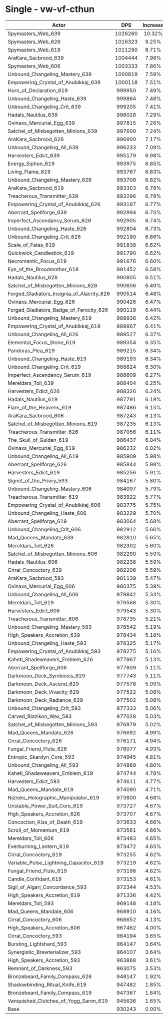# Single - vw-vf-cthun
| Actor | DPS | Increase |
|---|:---:|:---:|
|Spymasters_Web_639|1026260|10.32%|
|Spymasters_Web_626|1016323|9.25%|
|Spymasters_Web_619|1011290|8.71%|
|AraKara_Sacbrood_639|1004444|7.98%|
|Spymasters_Web_606|1003333|7.86%|
|Unbound_Changeling_Mastery_639|1000819|7.59%|
|Empowering_Crystal_of_Anubikkaj_639|1000118|7.51%|
|Horn_of_Declaration_619|999950|7.49%|
|Unbound_Changeling_Haste_639|999864|7.48%|
|Unbound_Changeling_Crit_639|999205|7.41%|
|Hadals_Nautilus_639|998028|7.29%|
|Ovinaxs_Mercurial_Egg_639|997815|7.26%|
|Satchel_of_Misbegotten_Minions_639|997600|7.24%|
|AraKara_Sacbrood_626|996900|7.17%|
|Unbound_Changeling_All_639|996233|7.09%|
|Harvesters_Edict_639|995179|6.98%|
|Energy_Siphon_619|993975|6.85%|
|Living_Flame_619|993767|6.83%|
|Unbound_Changeling_Mastery_626|993708|6.82%|
|AraKara_Sacbrood_619|993303|6.78%|
|Treacherous_Transmitter_639|993296|6.78%|
|Empowering_Crystal_of_Anubikkaj_626|993197|6.77%|
|Aberrant_Spellforge_639|992994|6.75%|
|Imperfect_Ascendancy_Serum_626|992905|6.74%|
|Unbound_Changeling_Haste_626|992804|6.73%|
|Unbound_Changeling_Crit_626|992190|6.66%|
|Scale_of_Fates_619|991838|6.62%|
|Quickwick_Candlestick_619|991790|6.62%|
|Necromantic_Focus_619|991676|6.60%|
|Eye_of_the_Broodmother_619|991452|6.58%|
|Hadals_Nautilus_626|990805|6.51%|
|Satchel_of_Misbegotten_Minions_626|990606|6.49%|
|Forged_Gladiators_Insignia_of_Alacrity_626|990514|6.48%|
|Ovinaxs_Mercurial_Egg_626|990426|6.47%|
|Forged_Gladiators_Badge_of_Ferocity_626|990119|6.44%|
|Unbound_Changeling_Mastery_619|989938|6.42%|
|Empowering_Crystal_of_Anubikkaj_619|989867|6.41%|
|Unbound_Changeling_All_626|989527|6.37%|
|Elemental_Focus_Stone_619|989354|6.35%|
|Pandoras_Plea_619|989215|6.34%|
|Unbound_Changeling_Haste_619|989193|6.34%|
|Unbound_Changeling_Crit_619|988824|6.30%|
|Imperfect_Ascendancy_Serum_619|988609|6.27%|
|Mereldars_Toll_639|988404|6.25%|
|Harvesters_Edict_626|988326|6.24%|
|Hadals_Nautilus_619|987791|6.19%|
|Flare_of_the_Heavens_619|987486|6.15%|
|AraKara_Sacbrood_606|987243|6.13%|
|Satchel_of_Misbegotten_Minions_619|987235|6.13%|
|Treacherous_Transmitter_626|987056|6.11%|
|The_Skull_of_Guldan_619|986437|6.04%|
|Ovinaxs_Mercurial_Egg_619|986232|6.02%|
|Unbound_Changeling_All_619|985909|5.98%|
|Aberrant_Spellforge_626|985844|5.98%|
|Harvesters_Edict_619|985256|5.91%|
|Signet_of_the_Priory_593|984167|5.80%|
|Unbound_Changeling_Mastery_606|984097|5.79%|
|Treacherous_Transmitter_619|983922|5.77%|
|Empowering_Crystal_of_Anubikkaj_606|983775|5.75%|
|Unbound_Changeling_Haste_606|983229|5.70%|
|Aberrant_Spellforge_619|983064|5.68%|
|Unbound_Changeling_Crit_606|982912|5.66%|
|Mad_Queens_Mandate_639|982810|5.65%|
|Mereldars_Toll_626|982302|5.60%|
|Satchel_of_Misbegotten_Minions_606|982290|5.59%|
|Hadals_Nautilus_606|982238|5.59%|
|Cirral_Concoctory_639|982206|5.59%|
|AraKara_Sacbrood_593|981139|5.47%|
|Ovinaxs_Mercurial_Egg_606|980375|5.39%|
|Unbound_Changeling_All_606|979842|5.33%|
|Mereldars_Toll_619|979568|5.30%|
|Harvesters_Edict_606|979543|5.30%|
|Treacherous_Transmitter_606|978735|5.21%|
|Unbound_Changeling_Mastery_593|978542|5.19%|
|High_Speakers_Accretion_639|978434|5.18%|
|Unbound_Changeling_Haste_593|978325|5.17%|
|Empowering_Crystal_of_Anubikkaj_593|978275|5.16%|
|Kaheti_Shadeweavers_Emblem_626|977967|5.13%|
|Aberrant_Spellforge_606|977809|5.11%|
|Darkmoon_Deck_Symbiosis_629|977743|5.11%|
|Darkmoon_Deck_Ascend_629|977578|5.09%|
|Darkmoon_Deck_Vivacity_629|977522|5.08%|
|Darkmoon_Deck_Radiance_629|977502|5.08%|
|Unbound_Changeling_Crit_593|977333|5.06%|
|Carved_Blazikon_Wax_593|977028|5.03%|
|Satchel_of_Misbegotten_Minions_593|976979|5.02%|
|Mad_Queens_Mandate_626|976692|4.99%|
|Cirral_Concoctory_626|976171|4.94%|
|Fungal_Friend_Flute_626|976077|4.93%|
|Entropic_Skardyn_Core_593|974945|4.81%|
|Unbound_Changeling_All_593|974869|4.80%|
|Kaheti_Shadeweavers_Emblem_619|974744|4.78%|
|Harvesters_Edict_593|974611|4.77%|
|Mad_Queens_Mandate_619|974090|4.71%|
|Nizreks_Holographic_Manipulator_619|973800|4.68%|
|Unstable_Power_Suit_Core_619|973727|4.67%|
|High_Speakers_Accretion_626|973707|4.67%|
|Concoction_Kiss_of_Death_619|973633|4.66%|
|Scroll_of_Momentum_619|973561|4.66%|
|Mereldars_Toll_606|973483|4.65%|
|Everburning_Lantern_619|973472|4.65%|
|Cirral_Concoctory_619|973255|4.62%|
|Variable_Pulse_Lightning_Capacitor_619|973219|4.62%|
|Fungal_Friend_Flute_619|973198|4.62%|
|Candle_Confidant_619|973153|4.61%|
|Sigil_of_Algari_Concordance_593|972344|4.53%|
|High_Speakers_Accretion_619|971336|4.42%|
|Mereldars_Toll_593|969148|4.18%|
|Mad_Queens_Mandate_606|968910|4.16%|
|Cirral_Concoctory_606|968652|4.13%|
|High_Speakers_Accretion_606|967462|4.00%|
|Cirral_Concoctory_593|964194|3.65%|
|Bursting_Lightshard_593|964147|3.64%|
|Synergistic_Brewterializer_593|964107|3.64%|
|High_Speakers_Accretion_593|963868|3.61%|
|Remnant_of_Darkness_593|963075|3.53%|
|Bronzebeard_Family_Compass_626|948147|1.92%|
|Shadowbinding_Ritual_Knife_619|947482|1.85%|
|Bronzebeard_Family_Compass_619|947367|1.84%|
|Vanquished_Clutches_of_Yogg_Saron_619|945636|1.65%|
|Base|930243|0.00%|
